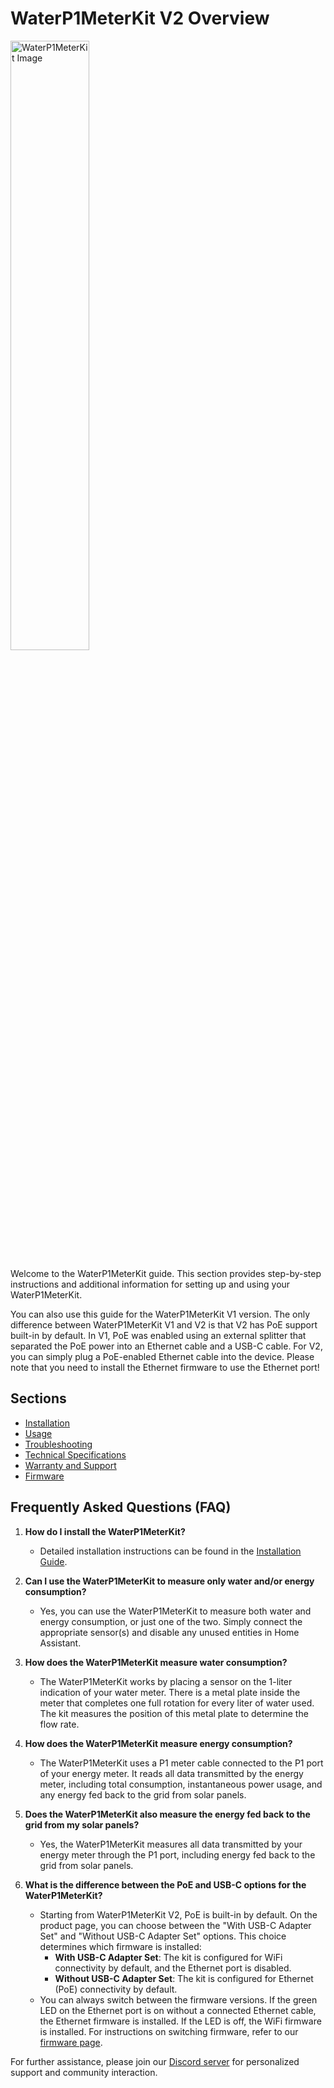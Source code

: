 # WaterP1MeterKit V2 Overview

<img src="/images/waterp1meterkit/waterp1meterkit-product-shop.png" alt="WaterP1MeterKit Image" style="width: 50%;">

Welcome to the WaterP1MeterKit guide. This section provides step-by-step instructions and additional information for setting up and using your WaterP1MeterKit. 

You can also use this guide for the WaterP1MeterKit V1 version. The only difference between WaterP1MeterKit V1 and V2 is that V2 has PoE support built-in by default. In V1, PoE was enabled using an external splitter that separated the PoE power into an Ethernet cable and a USB-C cable. For V2, you can simply plug a PoE-enabled Ethernet cable into the device. Please note that you need to install the Ethernet firmware to use the Ethernet port!

## Sections

- [Installation](installation)
- [Usage](usage)
- [Troubleshooting](troubleshooting)
- [Technical Specifications](technical-specifications)
- [Warranty and Support](warranty-and-support)
- [Firmware](firmware)

## Frequently Asked Questions (FAQ)

1. **How do I install the WaterP1MeterKit?**
   - Detailed installation instructions can be found in the [Installation Guide](installation).

2. **Can I use the WaterP1MeterKit to measure only water and/or energy consumption?**
   - Yes, you can use the WaterP1MeterKit to measure both water and energy consumption, or just one of the two. Simply connect the appropriate sensor(s) and disable any unused entities in Home Assistant.

3. **How does the WaterP1MeterKit measure water consumption?**
   - The WaterP1MeterKit works by placing a sensor on the 1-liter indication of your water meter. There is a metal plate inside the meter that completes one full rotation for every liter of water used. The kit measures the position of this metal plate to determine the flow rate.

4. **How does the WaterP1MeterKit measure energy consumption?**
   - The WaterP1MeterKit uses a P1 meter cable connected to the P1 port of your energy meter. It reads all data transmitted by the energy meter, including total consumption, instantaneous power usage, and any energy fed back to the grid from solar panels.

5. **Does the WaterP1MeterKit also measure the energy fed back to the grid from my solar panels?**
   - Yes, the WaterP1MeterKit measures all data transmitted by your energy meter through the P1 port, including energy fed back to the grid from solar panels.

6. **What is the difference between the PoE and USB-C options for the WaterP1MeterKit?**
   - Starting from WaterP1MeterKit V2, PoE is built-in by default. On the product page, you can choose between the "With USB-C Adapter Set" and "Without USB-C Adapter Set" options. This choice determines which firmware is installed:
     - **With USB-C Adapter Set**: The kit is configured for WiFi connectivity by default, and the Ethernet port is disabled.
     - **Without USB-C Adapter Set**: The kit is configured for Ethernet (PoE) connectivity by default.
   - You can always switch between the firmware versions. If the green LED on the Ethernet port is on without a connected Ethernet cable, the Ethernet firmware is installed. If the LED is off, the WiFi firmware is installed. For instructions on switching firmware, refer to our [firmware page](https://smarthomeshop.io/firmware).

For further assistance, please join our [Discord server](https://smarthomeshop.io/discord) for personalized support and community interaction.